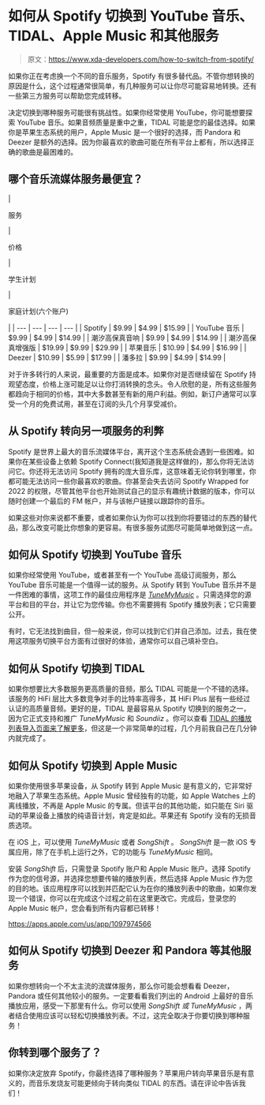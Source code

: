 # 如何从 Spotify 切换到 YouTube 音乐、TIDAL、Apple Music 和其他服务

> 原文：<https://www.xda-developers.com/how-to-switch-from-spotify/>

如果你正在考虑换一个不同的音乐服务，Spotify 有很多替代品。不管你想转换的原因是什么，这个过程通常很简单，有几种服务可以让你尽可能容易地转换。还有一些第三方服务可以帮助您完成转移。

决定切换到哪种服务可能很有挑战性。如果你经常使用 YouTube，你可能想要探索 YouTube 音乐。如果音频质量是重中之重，TIDAL 可能是您的最佳选择。如果你是苹果生态系统的用户，Apple Music 是一个很好的选择，而 Pandora 和 Deezer 是额外的选择。因为你最喜欢的歌曲可能在所有平台上都有，所以选择正确的歌曲是最困难的。

## 哪个音乐流媒体服务最便宜？

| 

服务

 | 

价格

 | 

学生计划

 | 

家庭计划(六个账户)

 |
| --- | --- | --- | --- |
| Spotify | $9.99 | $4.99 | $15.99 |
| YouTube 音乐 | $9.99 | $4.99 | $14.99 |
| 潮汐高保真音响 | $9.99 | $4.99 | $14.99 |
| 潮汐高保真增强版 | $19.99 | $9.99 | $29.99 |
| 苹果音乐 | $10.99 | $4.99 | $16.99 |
| Deezer | $10.99 | $5.99 | $17.99 |
| 潘多拉 | $9.99 | $4.99 | $14.99 |

对于许多转行的人来说，最重要的方面是成本。如果你对是否继续留在 Spotify 持观望态度，价格上涨可能足以让你打消转换的念头。令人欣慰的是，所有这些服务都趋向于相同的价格，其中大多数甚至有新的用户利益。例如，新订户通常可以享受一个月的免费试用，甚至在订阅的头几个月享受减价。

## 从 Spotify 转向另一项服务的利弊

Spotify 是世界上最大的音乐流媒体平台，离开这个生态系统会遇到一些困难。如果你在某些设备上依赖 Spotify Connect(我知道我是这样做的)，那么你将无法访问它。你还将无法访问 Spotify 拥有的庞大音乐库，这意味着无论你转到哪里，你都可能无法访问一些你最喜欢的歌曲。你甚至会失去访问 Spotify Wrapped for 2022 的权限，尽管其他平台也开始测试自己的显示有趣统计数据的版本，你可以随时创建一个最后的 FM 帐户，并与该帐户链接以跟踪你的音乐。

如果这些对你来说都不重要，或者如果你认为你可以找到你将要错过的东西的替代品，那么改变可能比你想象的更容易。有很多服务试图尽可能简单地做到这一点。

## 如何从 Spotify 切换到 YouTube 音乐

如果你经常使用 YouTube，或者甚至有一个 YouTube 高级订阅服务，那么 YouTube 音乐可能是一个值得一试的服务。从 Spotify 转到 YouTube 音乐并不是一件困难的事情，这项工作的最佳应用程序是 [*TuneMyMusic*](https://www.tunemymusic.com/Spotify-to-YouTube-Music.php) 。只需选择您的源平台和目的平台，并让它为您传输。你也不需要拥有 Spotify 播放列表；它只需要公开。

有时，它无法找到曲目，但一般来说，你可以找到它们并自己添加。过去，我在使用这项服务切换平台方面有过很好的体验，通常你可以自己填补空白。

## 如何从 Spotify 切换到 TIDAL

如果你想要比大多数服务更高质量的音频，那么 TIDAL 可能是一个不错的选择。该服务的 HiFi 层比大多数竞争对手的比特率高得多，其 HiFi Plus 层有一些经过认证的高质量音频。更好的是，TIDAL 是最容易从 Spotify 切换到的服务之一，因为它正式支持和推广 *TuneMyMusic* 和 *Soundiiz* 。你可以查看 [TIDAL 的播放列表导入页面来了解更多](https://tidal.com/import-playlist)，但这是一个非常简单的过程，几个月前我自己在几分钟内就完成了。

## 如何从 Spotify 切换到 Apple Music

如果你使用很多苹果设备，从 Spotify 转到 Apple Music 是有意义的，它非常好地融入了苹果生态系统。Apple Music 曾经独有的功能，如 Apple Watches 上的离线播放，不再是 Apple Music 的专属。但该平台的其他功能，如只能在 Siri 驱动的苹果设备上播放的纯语音计划，肯定是如此。苹果还有 Spotify 没有的无损音质选项。

在 iOS 上，可以使用 *TuneMyMusic* 或者 *SongShift* 。 *SongShift* 是一款 iOS 专属应用，除了在手机上运行之外，它的功能与 *TuneMyMusic* 相同。

安装 *SongShift* 后，只需登录 Spotify 账户和 Apple Music 账户。选择 Spotify 作为您的信号源，并选择您想要传输的播放列表，然后选择 Apple Music 作为您的目的地。该应用程序可以找到并匹配它认为在你的播放列表中的歌曲，如果你发现一个错误，你可以在完成这个过程之前在这里更改它。完成后，登录您的 Apple Music 帐户，您会看到所有内容都已转移！

https://apps.apple.com/us/app/1097974566

## 如何从 Spotify 切换到 Deezer 和 Pandora 等其他服务

如果你想转向一个不太主流的流媒体服务，那么你可能会想看看 Deezer，Pandora 或任何其他较小的服务。一定要看看我们列出的 Android 上最好的音乐播放应用，感受一下那里有什么。你可以使用 *SongShift 或 TuneMyMusic* ，两者结合使用应该可以轻松切换播放列表。不过，这完全取决于你要切换到哪种服务！

## 你转到哪个服务了？

如果你决定放弃 Spotify，你最终选择了哪种服务？苹果用户转向苹果音乐是有意义的，而音乐发烧友可能更倾向于转向类似 TIDAL 的东西。请在评论中告诉我们！
